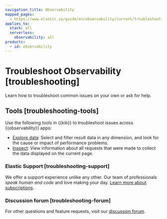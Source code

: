 ```yaml
---
navigation_title: Observability
mapped_pages:
  - https://www.elastic.co/guide/en/observability/current/troubleshooting.html
applies_to:
  stack: all
  serverless:
    observability: all
products:
  - id: observability
---
```


# Troubleshoot Observability [troubleshooting]

Learn how to troubleshoot common issues on your own or ask for help.


## Tools [troubleshooting-tools] 

Use the following tools in {{kib}} to troubleshoot issues across {{observability}} apps:

* [Explore data](observability/explore-data.md): Select and filter result data in any dimension, and look for the cause or impact of performance problems.
* [Inspect](observability/inspect.md): View information about all requests that were made to collect the data displayed on the current page.


### Elastic Support [troubleshooting-support] 

We offer a support experience unlike any other. Our team of professionals *speak human and code* and love making your day. [Learn more about subscriptions](https://www.elastic.co/subscriptions).


### Discussion forum [troubleshooting-forum] 

For other questions and feature requests, visit our [discussion forum](https://discuss.elastic.co/c/observability).



